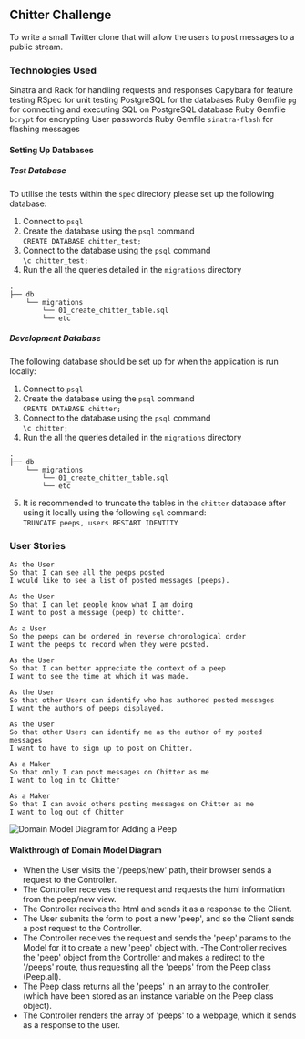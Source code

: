 ## Chitter Challenge

To write a small Twitter clone that will allow the users to post messages to a public stream.

### Technologies Used

Sinatra and Rack for handling requests and responses
Capybara for feature testing
RSpec for unit testing
PostgreSQL for the databases
Ruby Gemfile ```pg``` for connecting and executing SQL on PostgreSQL database
Ruby Gemfile ```bcrypt``` for encrypting User passwords
Ruby Gemfile ```sinatra-flash``` for flashing messages

#### Setting Up Databases

##### Test Database
To utilise the tests within the ```spec``` directory please set up the following database:
1. Connect to ```psql```
2. Create the database using the ```psql``` command <br>
```CREATE DATABASE chitter_test;```
3. Connect to the database using the ```psql``` command <br>
```\c chitter_test;```
4. Run the all the queries detailed in the ```migrations``` directory <br>
```
.
├── db
    └── migrations
        └── 01_create_chitter_table.sql
        └── etc
``` 

##### Development Database
The following database should be set up for when the application is run locally:
1. Connect to ```psql```
2. Create the database using the ```psql``` command <br>
```CREATE DATABASE chitter;```
3. Connect to the database using the ```psql``` command <br>
```\c chitter;```
4. Run the all the queries detailed in the ```migrations``` directory <br>
```
.
├── db
    └── migrations
        └── 01_create_chitter_table.sql
        └── etc
``` 
5. It is recommended to truncate the tables in the ```chitter``` database after using it locally using the following ```sql``` command: <br>
```TRUNCATE peeps, users RESTART IDENTITY```

### User Stories
```
As the User
So that I can see all the peeps posted
I would like to see a list of posted messages (peeps).

As the User
So that I can let people know what I am doing  
I want to post a message (peep) to chitter.

As a User
So the peeps can be ordered in reverse chronological order
I want the peeps to record when they were posted.

As the User
So that I can better appreciate the context of a peep
I want to see the time at which it was made.

As the User
So that other Users can identify who has authored posted messages
I want the authors of peeps displayed. 

As the User
So that other Users can identify me as the author of my posted messages
I want to have to sign up to post on Chitter. 

As a Maker
So that only I can post messages on Chitter as me
I want to log in to Chitter

As a Maker
So that I can avoid others posting messages on Chitter as me
I want to log out of Chitter
```

<img src="./domain-model-diagrams/chitter-challenge-add-peep.png" alt="Domain Model Diagram for Adding a Peep">

#### Walkthrough of Domain Model Diagram

- When the User visits the '/peeps/new' path, their browser sends a request to the Controller.
- The Controller receives the request and requests the html information from the peep/new view.
- The Controller recives the html and sends it as a response to the Client.
- The User submits the form to post a new 'peep', and so the Client sends a post request to the Controller.
- The Controller receives the request and sends the 'peep' params to the Model for it to create a new 'peep' object with.
-The Controller recives the 'peep' object from the Controller and makes a redirect to the '/peeps' route, thus requesting all the 'peeps' from the Peep class (Peep.all).
- The Peep class returns all the 'peeps' in an array to the controller, (which have been stored as an instance variable on the Peep class object).
- The Controller renders the array of 'peeps' to a webpage, which it sends as a response to the user.

